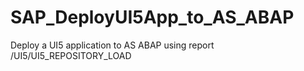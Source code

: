# SAP_DeployUI5App_to_AS_ABAP

Deploy a UI5 application to AS ABAP using report /UI5/UI5_REPOSITORY_LOAD

